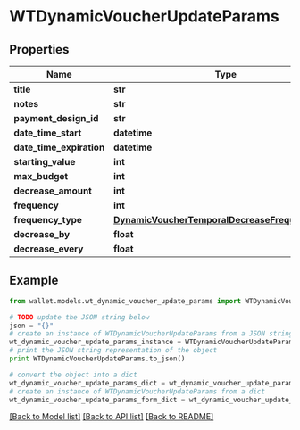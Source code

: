 # WTDynamicVoucherUpdateParams


## Properties

Name | Type | Description | Notes
------------ | ------------- | ------------- | -------------
**title** | **str** |  | 
**notes** | **str** |  | 
**payment_design_id** | **str** |  | 
**date_time_start** | **datetime** |  | 
**date_time_expiration** | **datetime** |  | 
**starting_value** | **int** |  | 
**max_budget** | **int** |  | 
**decrease_amount** | **int** |  | 
**frequency** | **int** |  | 
**frequency_type** | [**DynamicVoucherTemporalDecreaseFrequencyType**](DynamicVoucherTemporalDecreaseFrequencyType.md) |  | 
**decrease_by** | **float** |  | [optional] 
**decrease_every** | **float** |  | [optional] 

## Example

```python
from wallet.models.wt_dynamic_voucher_update_params import WTDynamicVoucherUpdateParams

# TODO update the JSON string below
json = "{}"
# create an instance of WTDynamicVoucherUpdateParams from a JSON string
wt_dynamic_voucher_update_params_instance = WTDynamicVoucherUpdateParams.from_json(json)
# print the JSON string representation of the object
print WTDynamicVoucherUpdateParams.to_json()

# convert the object into a dict
wt_dynamic_voucher_update_params_dict = wt_dynamic_voucher_update_params_instance.to_dict()
# create an instance of WTDynamicVoucherUpdateParams from a dict
wt_dynamic_voucher_update_params_form_dict = wt_dynamic_voucher_update_params.from_dict(wt_dynamic_voucher_update_params_dict)
```
[[Back to Model list]](../README.md#documentation-for-models) [[Back to API list]](../README.md#documentation-for-api-endpoints) [[Back to README]](../README.md)


